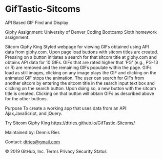 # GifTastic-Sitcoms
API Based GIF Find and Display

Giphy Assignment: University of Denver Coding Bootcamp
Sixth homework assignment.

Sitcom Giphy King
Styled webpage for viewing GIFs obtained using API data from giphy.com. Upon page load buttons with sitcom titles are created. Pressing on a button initiates a search for that sitcom title at giphy.com and obtains API data for 10 GIFs. GIFs that are rated higher that 'PG' (e.g., PG-13 or R) are removed and the remaining GIFs populate within the page. GIFs load as still images, clicking on any image plays the GIF and clicking on the animated GIF stops the animation. The user can search for GIFs from another sitcom by entering the sitcom title in the search input text box and clicking on the search button. Upon doing so, a new button with the sitcom title is created. Clicking on that button will obtain GIFs as described above for the other buttons.

Purpose
To create a working app that uses data from an API Ajax,JavaScript, and jQuery.

Try Sitcom Giphy King
https://dtries.github.io/GifTastic-Sitcoms/

Maintained by:
Dennis Ries

Contact: dtries@gmail.com

© 2019 GitHub, Inc.
Terms
Privacy
Security
Status

